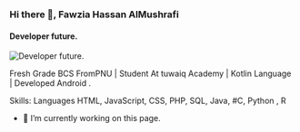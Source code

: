 ### Hi there 👋, Fawzia Hassan AlMushrafi 
#### Developer future.
![Developer future.](https://blog.acromedia.com/hubfs/Blog%20Images/%28Acro%20Blog%29%20Coding%20Standards%20and%20Development%20-%201.0%20-%20mh.jpg)

Fresh Grade  BCS FromPNU | Student At tuwaiq Academy |  Kotlin Language | Developed Android . 

Skills: Languages HTML, JavaScript, CSS, PHP, SQL, Java, #C, Python , R

- 🔭 I’m currently working on this page.
